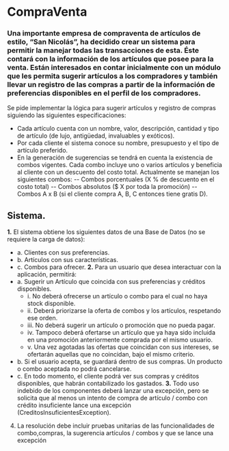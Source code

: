 # CompraVenta

### Una importante empresa de compraventa de artículos de estilo, “San Nicolás”, ha decidido crear un sistema para permitir la manejar todas las transacciones de esta. Éste contará con la información de los artículos que posee para la venta. Están interesados en contar inicialmente con un módulo que les permita sugerir artículos a los compradores y también llevar un registro de las compras a partir de la información de preferencias disponibles en el perfil de los compradores.

Se pide implementar la lógica para sugerir artículos y registro de compras siguiendo las 
siguientes especificaciones:
- Cada artículo cuenta con un nombre, valor, descripción, cantidad y tipo de 
artículo (de lujo, antigüedad, invaluables y exóticos).
- Por cada cliente el sistema conoce su nombre, presupuesto y el tipo de artículo 
preferido.
- En la generación de sugerencias se tendrá en cuenta la existencia de combos 
vigentes. Cada combo incluye uno o varios artículos y beneficia al cliente con un 
descuento del costo total. Actualmente se manejan los siguientes combos:
 -- Combos porcentuales (X % de descuento en el costo total)
 -- Combos absolutos ($ X por toda la promoción)
 -- Combos A x B (si el cliente compra A, B, C entonces tiene gratis D).

## Sistema.
**1.** El sistema obtiene los siguientes datos de una Base de Datos (no se requiere la carga de datos):
  - a. Clientes con sus preferencias.
  - b. Artículos con sus características.
  - c. Combos para ofrecer.
**2.** Para un usuario que desea interactuar con la aplicación, permitirá:
  - a. Sugerir un Artículo que coincida con sus preferencias y créditos disponibles.
    - i. No deberá ofrecerse un artículo o combo para el cual no haya stock disponible.
    - ii. Deberá priorizarse la oferta de combos y los artículos, respetando ese orden.
    - iii. No deberá sugerir un artículo o promoción que no pueda pagar.
    - iv. Tampoco deberá ofertarse un artículo que ya haya sido incluida en una promoción anteriormente comprada por el mismo usuario.
    - v. Una vez agotadas las ofertas que coincidan con sus intereses, se ofertarán aquellas que no coincidan, bajo el mismo criterio.
 - b. Si el usuario acepta, se guardará dentro de sus compras. Un producto o combo aceptada no podrá cancelarse.
 - c. En todo momento, el cliente podrá ver sus compras y créditos disponibles,  que habrán contabilizado los gastados.
**3.** Todo uso indebido de los componentes deberá lanzar una excepción, pero se solicita que al menos un intento de compra de artículo / combo con crédito insuficiente lance una excepción (CreditosInsuficientesException).
4. La resolución debe incluir pruebas unitarias de las funcionalidades de combo,compras, la sugerencia artículos / combos y que se lance una excepción
